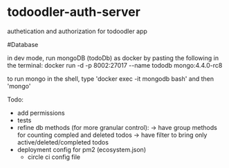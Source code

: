 # todoodler-auth-server
authetication and authorization for todoodler app

#Database

in dev mode, run mongoDB (todoDb) as docker by pasting the following in the terminal:
docker run -d -p 8002:27017 --name tododb mongo:4.4.0-rc8

to run mongo in the shell, type 'docker exec -it mongodb bash' and then 'mongo'

Todo:
- add permissions
- tests
- refine db methods (for more granular control):
  -> have group methods for counting compled and deleted todos
  -> have filter to bring only active/deleted/completed todos
- deployment config for pm2 (ecosystem.json)
  - circle ci config file